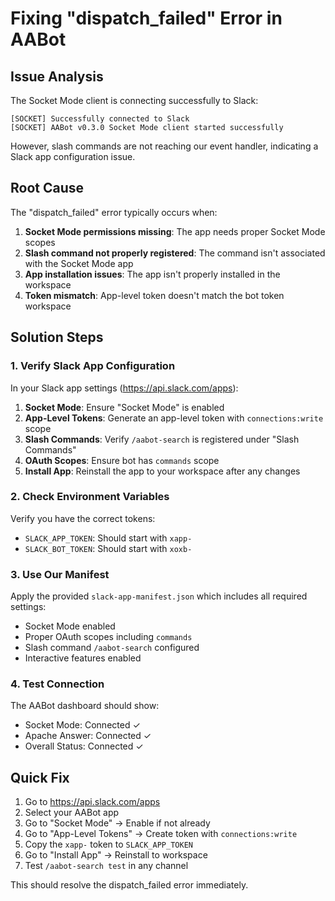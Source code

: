 # Fixing "dispatch_failed" Error in AABot

## Issue Analysis

The Socket Mode client is connecting successfully to Slack:
```
[SOCKET] Successfully connected to Slack
[SOCKET] AABot v0.3.0 Socket Mode client started successfully
```

However, slash commands are not reaching our event handler, indicating a Slack app configuration issue.

## Root Cause

The "dispatch_failed" error typically occurs when:

1. **Socket Mode permissions missing**: The app needs proper Socket Mode scopes
2. **Slash command not properly registered**: The command isn't associated with the Socket Mode app
3. **App installation issues**: The app isn't properly installed in the workspace
4. **Token mismatch**: App-level token doesn't match the bot token workspace

## Solution Steps

### 1. Verify Slack App Configuration

In your Slack app settings (https://api.slack.com/apps):

1. **Socket Mode**: Ensure "Socket Mode" is enabled
2. **App-Level Tokens**: Generate an app-level token with `connections:write` scope
3. **Slash Commands**: Verify `/aabot-search` is registered under "Slash Commands"
4. **OAuth Scopes**: Ensure bot has `commands` scope
5. **Install App**: Reinstall the app to your workspace after any changes

### 2. Check Environment Variables

Verify you have the correct tokens:
- `SLACK_APP_TOKEN`: Should start with `xapp-`
- `SLACK_BOT_TOKEN`: Should start with `xoxb-`

### 3. Use Our Manifest

Apply the provided `slack-app-manifest.json` which includes all required settings:
- Socket Mode enabled
- Proper OAuth scopes including `commands`
- Slash command `/aabot-search` configured
- Interactive features enabled

### 4. Test Connection

The AABot dashboard should show:
- Socket Mode: Connected ✓
- Apache Answer: Connected ✓
- Overall Status: Connected ✓

## Quick Fix

1. Go to https://api.slack.com/apps
2. Select your AABot app
3. Go to "Socket Mode" → Enable if not already
4. Go to "App-Level Tokens" → Create token with `connections:write`
5. Copy the `xapp-` token to `SLACK_APP_TOKEN`
6. Go to "Install App" → Reinstall to workspace
7. Test `/aabot-search test` in any channel

This should resolve the dispatch_failed error immediately.